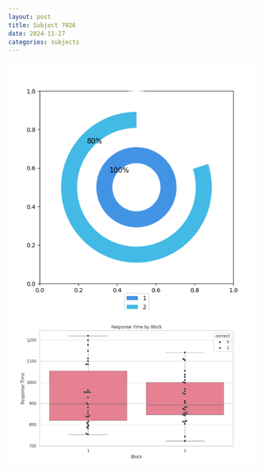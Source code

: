```yaml
---
layout: post
title: Subject 7026
date: 2024-11-27
categories: subjects
---
```


![](data/7026/run-15/7026__acc_test.png)
![](data/7026/run-15/7026_rt.png)
